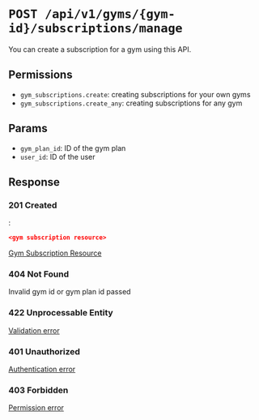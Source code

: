 # `POST /api/v1/gyms/{gym-id}/subscriptions/manage`
You can create a subscription for a gym using this API.


## Permissions

- `gym_subscriptions.create`: creating subscriptions for your own gyms
- `gym_subscriptions.create_any`: creating subscriptions for any gym

## Params

- `gym_plan_id`: ID of the gym plan
- `user_id`: ID of the user

## Response

### 201 Created
:
```json
<gym subscription resource>
```

[Gym Subscription Resource](../../../resources/gym_subscription.md)

### 404 Not Found
 Invalid gym id or gym plan id passed

### 422 Unprocessable Entity
 [Validation error](../../../validation-errors.md)

### 401 Unauthorized
 [Authentication error](../../../authentication-errors.md)

### 403 Forbidden
 [Permission error](../../../permission-errors.md)
